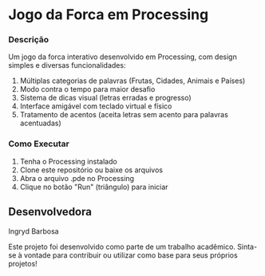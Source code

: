 # Jogo da Forca em Processing
### Descrição
Um jogo da forca interativo desenvolvido em Processing, com design simples e diversas funcionalidades:
1. Múltiplas categorias de palavras (Frutas, Cidades, Animais e Países)
2. Modo contra o tempo para maior desafio
3. Sistema de dicas visual (letras erradas e progresso)
4. Interface amigável com teclado virtual e físico
5. Tratamento de acentos (aceita letras sem acento para palavras acentuadas)

### Como Executar
1. Tenha o Processing instalado
2. Clone este repositório ou baixe os arquivos
3. Abra o arquivo .pde no Processing
4. Clique no botão "Run" (triângulo) para iniciar

## Desenvolvedora
Ingryd Barbosa


Este projeto foi desenvolvido como parte de um trabalho acadêmico. Sinta-se à vontade para contribuir ou utilizar como base para seus próprios projetos!






